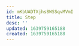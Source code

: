 ```yaml
---
id: mKbUADTXjhs8WSSqvMVmI
title: Step
desc: ''
updated: 1639759165188
created: 1639759165188
---
```


